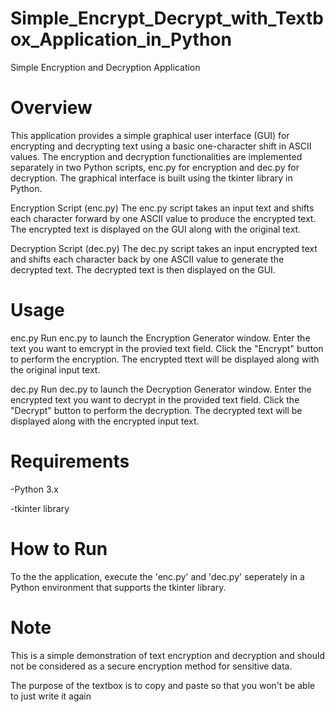 # Simple_Encrypt_Decrypt_with_Textbox_Application_in_Python

Simple Encryption and Decryption Application

# Overview

This application provides a simple graphical user interface (GUI) for encrypting and decrypting text using a basic one-character shift in ASCII values. The encryption and decryption functionalities are implemented separately in two Python scripts, enc.py for encryption and dec.py for decryption. The graphical interface is built using the tkinter library in Python.

Encryption Script (enc.py)
The enc.py script takes an input text and shifts each character forward by one ASCII value to produce the encrypted text. The encrypted text is displayed on the GUI along with the original text.

Decryption Script (dec.py)
The dec.py script takes an input encrypted text and shifts each character back by one ASCII value to generate the decrypted text. The decrypted text is then displayed on the GUI.

# Usage

enc.py 
Run enc.py to launch the Encryption Generator window.
Enter the text you want to emcrypt in the provied text field.
Click the "Encrypt" button to perform the encryption.
The encrypted ttext will be displayed along with the original input text.

dec.py
Run dec.py to launch the Decryption Generator window.
Enter the encrypted text you want to decrypt in the provided text field.
Click the "Decrypt" button to perform the decryption.
The decrypted text will be displayed along with the encrypted input text.

# Requirements
-Python 3.x

-tkinter library

# How to Run
To the the application, execute the 'enc.py' and 'dec.py' seperately in a Python environment that supports the tkinter library.

# Note
This is a simple demonstration of text encryption and decryption and should not be considered as a secure encryption method for sensitive data.

The purpose of the textbox is to copy and paste so that you won't be able to just write it again


